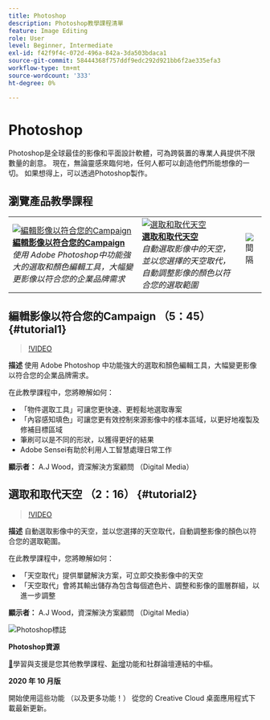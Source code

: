 ```yaml
---
title: Photoshop
description: Photoshop教學課程清單
feature: Image Editing
role: User
level: Beginner, Intermediate
exl-id: f42f9f4c-072d-496a-842a-3da503bdaca1
source-git-commit: 58444368f757ddf9edc292d921bb6f2ae335efa3
workflow-type: tm+mt
source-wordcount: '333'
ht-degree: 0%

---
```


# Photoshop

Photoshop是全球最佳的影像和平面設計軟體，可為跨裝置的專業人員提供不限數量的創意。 現在，無論靈感來臨何地，任何人都可以創造他們所能想像的一切。 如果想得上，可以透過Photoshop製作。

## 瀏覽產品教學課程

<table style="table-layout:fixed">
<tr>
 <td>
   <a href="photoshop.md#tutorial1">
      <img alt="編輯影像以符合您的Campaign" src="../assets/PS_ObjectSelect_ContentAware_wood.jpg" />
   </a>
    <div>
   <a href="photoshop.md#tutorial1"><strong>編輯影像以符合您的Campaign</strong></a>
    </div>
    <em>使用 Adobe Photoshop中功能強大的選取和顏色編輯工具，大幅變更影像以符合您的企業品牌需求</em>
    <br>
  </td>
  <td>
    <a href="photoshop.md#tutorial2">
        <img alt="選取和取代天空" src="../assets/PS_Sky_Replace_wood.jpg" />
    </a>
    <div>
    <a href="photoshop.md#tutorial2"><strong>選取和取代天空</strong></a>
    </div>
    <em>自動選取影像中的天空，並以您選擇的天空取代，自動調整影像的顏色以符合您的選取範圍</em>
    <br>
  </td>
  <td>
    <img alt="間隔" src="../assets/Whitespacer.png" />
    <div>
    <br>
  </td>
</tr>
</table>

## 編輯影像以符合您的Campaign （5：45） {#tutorial1}

>[!VIDEO](https://video.tv.adobe.com/v/326950?hidetitle=true)

**描述**
使用 Adobe Photoshop 中功能強大的選取和顏色編輯工具，大幅變更影像以符合您的企業品牌需求。

在此教學課程中，您將瞭解如何：
* 「物件選取工具」可讓您更快速、更輕鬆地選取專案
* 「內容感知填色」可讓您更有效控制來源影像中的樣本區域，以更好地複製及修補目標區域
* 筆刷可以是不同的形狀，以獲得更好的結果
* Adobe Sensei有助於利用人工智慧處理日常工作

**顯示者：**
A.J Wood，資深解決方案顧問 （Digital Media）

## 選取和取代天空 （2：16） {#tutorial2}

>[!VIDEO](https://video.tv.adobe.com/v/326953?hidetitle=true)

**描述**
自動選取影像中的天空，並以您選擇的天空取代，自動調整影像的顏色以符合您的選取範圍。

在此教學課程中，您將瞭解如何：
* 「天空取代」提供單鍵解決方案，可立即交換影像中的天空
* 「天空取代」會將其輸出儲存為包含每個遮色片、調整和影像的圖層群組，以進一步調整


**顯示者：**
A.J Wood，資深解決方案顧問 （Digital Media）

![Photoshop標誌](../assets/ps_appicon_96.png)

**Photoshop資源**

[&#128279;](https://helpx.adobe.com/support/photoshop.html)學習與支援是您其他教學課程、[新增](https://helpx.adobe.com/photoshop/using/whats-new.html)功能和社群論壇連結的中樞。

**2020 年 10 月版**

開始使用這些功能 （以及更多功能！） 從您的 Creative Cloud 桌面應用程式下載最新更新。
